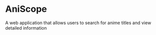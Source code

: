 # AniScope
A web application that allows users to search for anime titles and view detailed information
